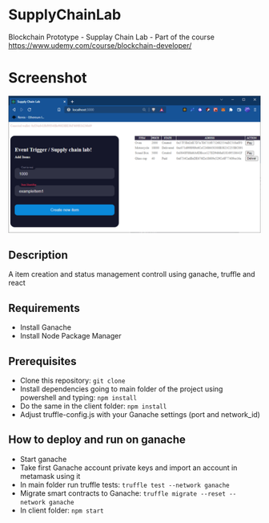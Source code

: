 # SupplyChainLab
Blockchain Prototype - Supplay Chain Lab - Part of the course https://www.udemy.com/course/blockchain-developer/

# Screenshot
![alt text](https://github.com/matheusrosendo/SupplyChainLab/blob/main/client/public/supplyChainLabScreenshot.png)

## Description
A item creation and status management controll using ganache, truffle and react 

## Requirements
* Install Ganache
* Install Node Package Manager

## Prerequisites
* Clone this repository: `git clone`  
* Install dependencies going to main folder of the project using powershell and typing: `npm install`  
* Do the same in the client folder: `npm install` 
* Adjust truffle-config.js with your Ganache settings (port and network_id) 

## How to deploy and run on ganache
* Start ganache
* Take first Ganache account private keys and import an account in metamask using it
* In main folder run truffle tests: `truffle test --network ganache`  
* Migrate smart contracts to Ganache: `truffle migrate --reset --network ganache`  
* In client folder: `npm start`  








